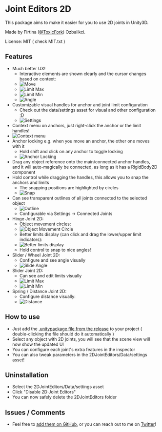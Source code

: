 # Joint Editors 2D
This package aims to make it easier for you to use 2D joints in Unity3D.

Made by Firtina ([@ToxicFork](https://twitter.com/toxicfork)) Ozbalikci.

License: MIT ( check MIT.txt )

## Features
- Much better UX!
    - Interactive elements are shown clearly and the cursor changes based on context:
    - ![Move](http://i.imgur.com/wJ4qVTv.png)
    - ![Limit Max](http://i.imgur.com/axtBzRJ.png)
    - ![Limit Min](http://i.imgur.com/kNEyGns.png)
    - ![Angle](http://i.imgur.com/j9YR2hT.png)
- Customizable visual handles for anchor and joint limit configuration
    - Check out the data/settings asset for visual and other configuration :D
    - ![Settings](http://i.imgur.com/FD7p3j7.png)
- Context menu on anchors, just right-click the anchor or the limit handles!
- ![Context menu](http://i.imgur.com/BYwmNRp.png)
- Anchor locking e.g. when you move an anchor, the other one moves with it
    - Hold shift and click on any anchor to toggle locking
    - ![Anchor Locking](http://i.imgur.com/PegXgC8.png)
- Drag any object reference onto the main/connected anchor handles, and it will
 auto-magically be connected, as long as it has a RigidBody2D component
- Hold control while dragging the handles, this allows you to snap the anchors and limits
  - The snapping positions are highlighted by circles
  - ![Snap](http://i.imgur.com/SnSPnvs.png)
- Can see transparent outlines of all joints connected to the selected object
    - ![Outline](http://i.imgur.com/qBJ5riG.png)
    - Configurable via Settings -> Connected Joints
- Hinge Joint 2D:
    - Object movement circles:  
    - ![Object Movement Circle](http://i.imgur.com/5dAko4r.png)
    - Better limits display (can click and drag the lower/upper limit indicators):
    - ![Better limits display](http://i.imgur.com/wpBmoKh.png)
    - Hold control to snap to nice angles!
- Slider / Wheel Joint 2D:
    - Configure and see angle visually
    - ![Slide Angle](http://i.imgur.com/j9YR2hT.png)
- Slider Joint 2D:
    - Can see and edit limits visually  
    - ![Limit Max](http://i.imgur.com/axtBzRJ.png)
    - ![Limit Min](http://i.imgur.com/kNEyGns.png)
- Spring / Distance Joint 2D:
    - Configure distance visually:
    - ![Distance](http://i.imgur.com/xt2j3Tv.png)

## How to use
- Just add the [.unitypackage file from the release](https://github.com/toxicFork/Unity-2D-Joint-Editors/releases/download/2015.207.1/JointEditors2D.zip) to your project ( double-clicking the file should do it automatically )
- Select any object with 2D joints, you will see that the scene view will now show the updated UI
- You can configure each joint's extra features in the inspector
- You can also tweak parameters in the 2DJointEditors/Data/settings asset!

## Uninstallation
- Select the 2DJointEditors/Data/settings asset
- Click "Disable 2D Joint Editors"
- You can now safely delete the 2DJointEditors folder

## Issues / Comments
- Feel free to [add them on GitHub](https://github.com/toxicFork/Unity-2D-Joint-Editors/issues), or you can reach out to me on [Twitter](https://twitter.com/toxicfork)!
